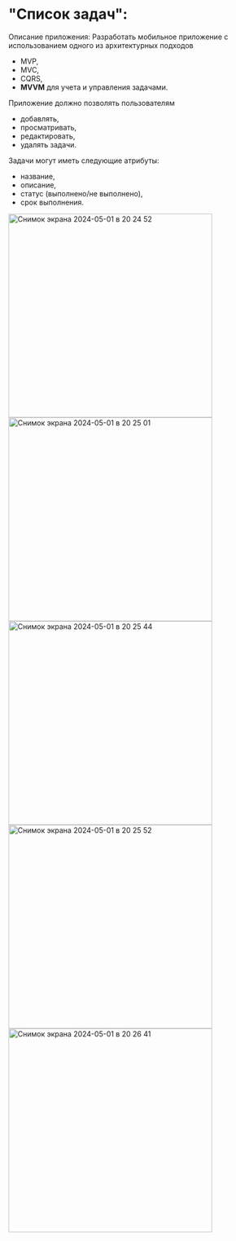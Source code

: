 # "Список задач":

Описание приложения:
Разработать мобильное приложение с использованием одного из архитектурных подходов
- MVP,
- MVC,
- CQRS,
- **MVVM**
для учета и управления задачами.

Приложение должно позволять пользователям 
- добавлять,
- просматривать,
- редактировать,
- удалять задачи.


Задачи могут иметь следующие атрибуты:
- название,
- описание,
- статус (выполнено/не выполнено),
- срок выполнения.


<img width="400" alt="Снимок экрана 2024-05-01 в 20 24 52" src="https://github.com/AndrewVorotyntsev/AndroidNativeTodo/assets/48821142/99e50748-77ad-4adb-9790-457d54237bc6">
<img width="400" alt="Снимок экрана 2024-05-01 в 20 25 01" src="https://github.com/AndrewVorotyntsev/AndroidNativeTodo/assets/48821142/2e77f9c4-bd5a-4304-a5dc-66d8f20fde0f">
<img width="400" alt="Снимок экрана 2024-05-01 в 20 25 44" src="https://github.com/AndrewVorotyntsev/AndroidNativeTodo/assets/48821142/51389a48-a81e-40db-98e0-d43e5f6d1266">
<img width="400" alt="Снимок экрана 2024-05-01 в 20 25 52" src="https://github.com/AndrewVorotyntsev/AndroidNativeTodo/assets/48821142/d08c6e19-dc18-40fa-a9a1-4231a78cf009">
<img width="400" alt="Снимок экрана 2024-05-01 в 20 26 41" src="https://github.com/AndrewVorotyntsev/AndroidNativeTodo/assets/48821142/7011cab7-fd02-4eee-a126-64a2c0a7e106">
